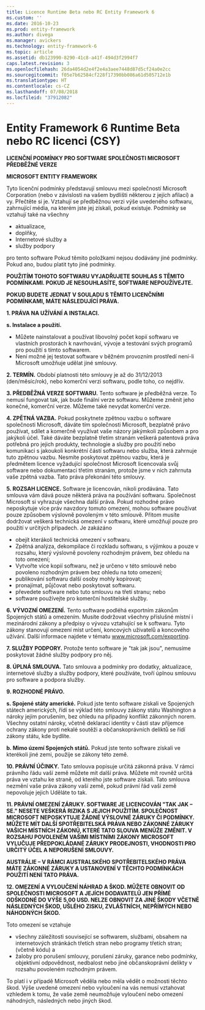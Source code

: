 ```yaml
---
title: Licence Runtime Beta nebo RC Entity Framework 6
ms.custom: ''
ms.date: 2016-10-23
ms.prod: entity-framework
ms.author: divega
ms.manager: avickers
ms.technology: entity-framework-6
ms.topic: article
ms.assetid: db123990-8290-41c8-a41f-494d3f2994f7
caps.latest.revision: 3
ms.openlocfilehash: 26da4054d2e4f2e4a3aee7448d87d5cf24a0e2cc
ms.sourcegitcommit: f05e7b62584cf228f17390bb086a61d505712e1b
ms.translationtype: HT
ms.contentlocale: cs-CZ
ms.lasthandoff: 07/08/2018
ms.locfileid: "37912082"
---
```

# <a name="entity-framework-6-runtime-betarc-license-enu"></a>Entity Framework 6 Runtime Beta nebo RC licenci (CSY)
**LICENČNÍ PODMÍNKY PRO SOFTWARE SPOLEČNOSTI MICROSOFT PŘEDBĚŽNÉ VERZE**

**MICROSOFT ENTITY FRAMEWORK**

Tyto licenční podmínky představují smlouvu mezi společností Microsoft Corporation (nebo v závislosti na vašem bydlišti některou z jejích afilací) a vy. Přečtěte si je. Vztahují se předběžnou verzi výše uvedeného softwaru, zahrnující média, na kterém jste jej získali, pokud existuje. Podmínky se vztahují také na všechny

-   aktualizace,
-   doplňky,
-   Internetové služby a
-   služby podpory

pro tento software Pokud těmito položkami nejsou dodávány jiné podmínky. Pokud ano, budou platit tyto jiné podmínky.

**POUŽITÍM TOHOTO SOFTWARU VYJADŘUJETE SOUHLAS S TĚMITO PODMÍNKAMI. POKUD JE NESOUHLASÍTE, SOFTWARE NEPOUŽÍVEJTE.**

**POKUD BUDETE JEDNAT V SOULADU S TĚMITO LICENČNÍMI PODMÍNKAMI, MÁTE NÁSLEDUJÍCÍ PRÁVA.**

**1.    PRÁVA NA UŽÍVÁNÍ A INSTALACI.**

**s.    Instalace a použití.**

-   Můžete nainstalovat a používat libovolný počet kopií softwaru ve vlastních prostorách k navrhování, vývoje a testování svých programů pro použití s tímto softwarem.
-   Není možné jej testovat software v běžném provozním prostředí není-li Microsoft umožňuje udělat jiné smlouvy.

**2.    TERMÍN.** Období platnosti této smlouvy je až do 31/12/2013 (den/měsíc/rok), nebo komerční verzi softwaru, podle toho, co nejdřív.

**3.    PŘEDBĚŽNÁ VERZE SOFTWARU.** Tento software je předběžná verze. To nemusí fungovat tak, jak bude finální verze softwaru. Můžeme změnit jeho konečné, komerční verze. Můžeme také nevydat komerční verze.

**4.    ZPĚTNÁ VAZBA.** Pokud poskytnete zpětnou vazbu o software společnosti Microsoft, dáváte tím společnosti Microsoft, bezplatně právo používat, sdílet a komerčně využívat vaše názory jakýmkoli způsobem a pro jakýkoli účel. Také dáváte bezplatně třetím stranám veškerá patentová práva potřebná pro jejich produkty, technologie a služby pro použití nebo komunikaci s jakoukoli konkrétní částí softwaru nebo služba, která zahrnuje tuto zpětnou vazbu. Nesmíte poskytovat zpětnou vazbu, která je předmětem licence vyžadující společnost Microsoft licencovala svůj software nebo dokumentaci třetím stranám, protože jsme v nich zahrnuta vaše zpětná vazba. Tato práva překonání této smlouvy.

**5.    ROZSAH LICENCE.** Software je licencován, nikoli prodávána. Tato smlouva vám dává pouze některá práva na používání softwaru. Společnost Microsoft si vyhrazuje všechna další práva. Pokud rozhodné právo neposkytuje více práv navzdory tomuto omezení, mohou software používat pouze způsobem výslovně povoleným v této smlouvě. Přitom musíte dodržovat veškerá technická omezení v softwaru, které umožňují pouze pro použití v určitých případech. Je zakázáno

-   obejít kterákoli technická omezení v softwaru.
-   Zpětná analýza, dekompilace či rozkladu softwaru, s výjimkou a pouze v rozsahu, který výslovně povoleny rozhodným právem, bez ohledu na toto omezení;
-   Vytvořte více kopií softwaru, než je určeno v této smlouvě nebo povoleno rozhodným právem bez ohledu na toto omezení;
-   publikování softwaru další osoby mohly kopírovat;
-   pronajímat, půjčovat nebo poskytovat softwaru.
-   převedete software nebo tuto smlouvu na třetí stranu; nebo
-   software používejte pro komerční hostitelské služby.

**6.    VÝVOZNÍ OMEZENÍ.** Tento software podléhá exportním zákonům Spojených států a omezením. Musíte dodržovat všechny příslušné místní i mezinárodní zákony a předpisy o vývozu vztahující se k softwaru. Tyto zákony stanovují omezení míst určení, koncových uživatelů a koncového užívání. Další informace najdete v tématu www.microsoft.com/exporting.

**7.    SLUŽBY PODPORY.** Protože tento software je "tak jak jsou", nemusíme poskytovat žádné služby podpory pro něj.

**8.    ÚPLNÁ SMLOUVA.** Tato smlouva a podmínky pro dodatky, aktualizace, internetové služby a služby podpory, které používáte, tvoří úplnou smlouvu pro software a podpora služby.

**9.    ROZHODNÉ PRÁVO.**

**s.    Spojené státy americké.** Pokud jste tento software získali ve Spojených státech amerických, řídí se výklad této smlouvy zákony státu Washington a nároky jejím porušením, bez ohledu na případný konflikt zákonných norem. Všechny ostatní nároky, včetně deklarací identity v části stav příjemce ochrany zákony proti nekalé soutěži a občanskoprávních deliktů se řídí zákony státu, kde bydlíte.

**b.    Mimo území Spojených států.** Pokud jste tento software získali ve kterékoli jiné zemi, použije se zákony této země.

**10. PRÁVNÍ ÚČINKY.** Tato smlouva popisuje určitá zákonná práva. V rámci právního řádu vaší země můžete mít další práva. Můžete mít rovněž určitá práva ve vztahu ke straně, od kterého jste software získali. Tato smlouva nezmění vaše práva zákony vaší země, pokud právní řád vaší země nepovoluje jejich Uděláte to tak.

**11. PRÁVNÍ OMEZENÍ ZÁRUKY. SOFTWARE JE LICENCOVÁN "TAK JAK – SE." NESETE VEŠKERÁ RIZIKA S JEJICH POUŽITÍM. SPOLEČNOST MICROSOFT NEPOSKYTUJE ŽÁDNÉ VÝSLOVNÉ ZÁRUKY ČI PODMÍNKY. MŮŽETE MÍT DALŠÍ SPOTŘEBITELSKÁ PRÁVA NEBO ZÁKONNÉ ZÁRUKY VAŠICH MÍSTNÍCH ZÁKONŮ, KTERÉ TATO SLOUVA MENŮŽE ZMĚNIT. V ROZSAHU POVOLENÉM VAŠIMI MÍSTNÍMI ZÁKONY MICROSOFT VYLUČUJE PŘEDPOKLÁDANÉ ZÁRUKY PRODEJNOSTI, VHODNOSTI PRO URČITÝ ÚČEL A NEPORUŠENÍ SMLOUVY.**

**AUSTRÁLIE – V RÁMCI AUSTRALSKÉHO SPOTŘEBITELSKÉHO PRÁVA MÁTE ZÁKONNÉ ZÁRUKY A USTANOVENÍ V TĚCHTO PODMÍNKÁCH POUŽITÍ NENÍ TATO PRÁVA.**

**12. OMEZENÍ A VYLOUČENÍ NÁHRAD A ŠKOD. MŮŽETE OBNOVIT OD SPOLEČNOSTI MICROSOFT A JEJÍCH DODAVATELŮ JEN PŘÍMÉ ODŠKODNÉ DO VÝŠE 5,00 USD. NELZE OBNOVIT ZA JINÉ ŠKODY VČETNĚ NÁSLEDNÝCH ŠKOD, UŠLÉHO ZISKU, ZVLÁŠTNÍCH, NEPŘÍMÝCH NEBO NÁHODNÝCH ŠKOD.**

Toto omezení se vztahuje

-   všechny záležitosti související se softwarem, službami, obsahem na internetových stránkách třetích stran nebo programy třetích stran; (včetně kódu) a
-   žaloby pro porušení smlouvy, porušení záruky, garance nebo podmínky, objektivní odpovědnost, nedbalost nebo jiné občanskoprávní delikty v rozsahu povoleném rozhodným právem.

To platí i v případě Microsoft věděla nebo měla vědět o možnosti těchto škod. Výše uvedené omezení nebo vyloučení na vás nemusí vztahovat vzhledem k tomu, že vaše země neumožňuje vyloučení nebo omezení náhodných, následných nebo jiných škod.
